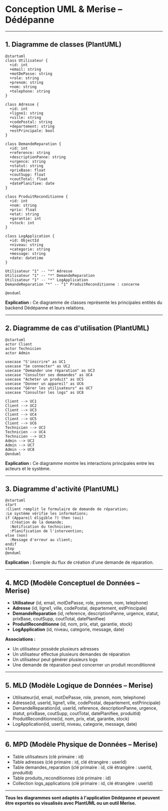 # Conception UML & Merise – Dédépanne

---

## 1. Diagramme de classes (PlantUML)

```plantuml
@startuml
class Utilisateur {
  +id: int
  +email: string
  +motDePasse: string
  +role: string
  +prenom: string
  +nom: string
  +telephone: string
}

class Adresse {
  +id: int
  +ligne1: string
  +ville: string
  +codePostal: string
  +departement: string
  +estPrincipale: bool
}

class DemandeReparation {
  +id: int
  +reference: string
  +descriptionPanne: string
  +urgence: string
  +statut: string
  +prixBase: float
  +coutSupp: float
  +coutTotal: float
  +datePlanifiee: date
}

class ProduitReconditionne {
  +id: int
  +nom: string
  +prix: float
  +etat: string
  +garantie: int
  +stock: int
}

class LogApplication {
  +id: ObjectId
  +niveau: string
  +categorie: string
  +message: string
  +date: datetime
}

Utilisateur "1" -- "*" Adresse
Utilisateur "1" -- "*" DemandeReparation
Utilisateur "1" -- "*" LogApplication
DemandeReparation "*" -- "1" ProduitReconditionne : concerne

@enduml
```

**Explication :**
Ce diagramme de classes représente les principales entités du backend Dédépanne et leurs relations.

---

## 2. Diagramme de cas d'utilisation (PlantUML)

```plantuml
@startuml
actor Client
actor Technicien
actor Admin

usecase "S'inscrire" as UC1
usecase "Se connecter" as UC2
usecase "Demander une réparation" as UC3
usecase "Consulter ses demandes" as UC4
usecase "Acheter un produit" as UC5
usecase "Donner un appareil" as UC6
usecase "Gérer les utilisateurs" as UC7
usecase "Consulter les logs" as UC8

Client --> UC1
Client --> UC2
Client --> UC3
Client --> UC4
Client --> UC5
Client --> UC6
Technicien --> UC2
Technicien --> UC4
Technicien --> UC3
Admin --> UC2
Admin --> UC7
Admin --> UC8
@enduml
```

**Explication :**
Ce diagramme montre les interactions principales entre les acteurs et le système.

---

## 3. Diagramme d'activité (PlantUML)

```plantuml
@startuml
start
:Client remplit le formulaire de demande de réparation;
:Le système vérifie les informations;
if (Appareil éligible ?) then (oui)
  :Création de la demande;
  :Notification du technicien;
  :Planification de l'intervention;
else (non)
  :Message d'erreur au client;
endif
stop
@enduml
```

**Explication :**
Exemple du flux de création d'une demande de réparation.

---

## 4. MCD (Modèle Conceptuel de Données – Merise)

- **Utilisateur** (id, email, motDePasse, role, prenom, nom, telephone)
- **Adresse** (id, ligne1, ville, codePostal, departement, estPrincipale)
- **DemandeReparation** (id, reference, descriptionPanne, urgence, statut, prixBase, coutSupp, coutTotal, datePlanifiee)
- **ProduitReconditionne** (id, nom, prix, etat, garantie, stock)
- **LogApplication** (id, niveau, categorie, message, date)

**Associations :**
- Un utilisateur possède plusieurs adresses
- Un utilisateur effectue plusieurs demandes de réparation
- Un utilisateur peut générer plusieurs logs
- Une demande de réparation peut concerner un produit reconditionné

---

## 5. MLD (Modèle Logique de Données – Merise)

- Utilisateur(id, email, motDePasse, role, prenom, nom, telephone)
- Adresse(id, userId, ligne1, ville, codePostal, departement, estPrincipale)
- DemandeReparation(id, userId, reference, descriptionPanne, urgence, statut, prixBase, coutSupp, coutTotal, datePlanifiee, produitId)
- ProduitReconditionne(id, nom, prix, etat, garantie, stock)
- LogApplication(id, userId, niveau, categorie, message, date)

---

## 6. MPD (Modèle Physique de Données – Merise)

- Table utilisateurs (clé primaire : id)
- Table adresses (clé primaire : id, clé étrangère : userId)
- Table demandes_reparation (clé primaire : id, clé étrangère : userId, produitId)
- Table produits_reconditionnes (clé primaire : id)
- Collection logs_applications (clé primaire : id, clé étrangère : userId)

---

**Tous les diagrammes sont adaptés à l'application Dédépanne et peuvent être exportés ou visualisés avec PlantUML ou un outil Merise.** 